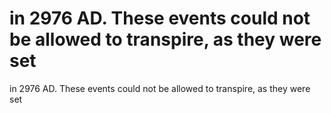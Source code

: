 # in 2976 AD. These events could not be allowed to transpire, as they were set

in 2976 AD. These events could not be allowed to transpire, as they were set